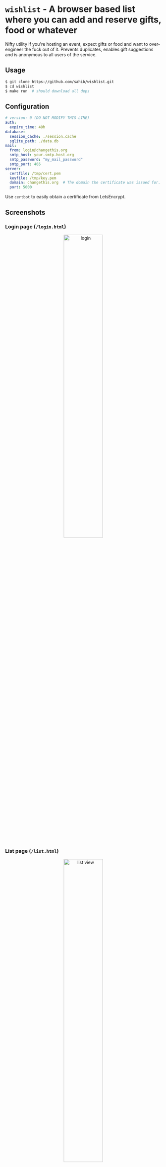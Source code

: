 # ``wishlist`` - A browser based list where you can add and reserve gifts, food or whatever

Nifty utility if you're hosting an event, expect gifts or food and want to over-engineer the fuck out of it.
Prevents duplicates, enables gift suggestions and is anonymous to all users of the service.

## Usage

```bash
$ git clone https://github.com/sahib/wishlist.git
$ cd wishlist
$ make run  # should download all deps
```

## Configuration

```yaml
# version: 0 (DO NOT MODIFY THIS LINE)
auth:
  expire_time: 48h
database:
  session_cache: ./session.cache
  sqlite_path: ./data.db
mail:
  from: login@changethis.org
  smtp_host: your.smtp.host.org
  smtp_password: "my_mail_password"
  smtp_port: 465
server:
  certfile: /tmp/cert.pem
  keyfile: /tmp/key.pem
  domain: changethis.org  # The domain the certificate was issued for.
  port: 5000
```

Use ``certbot`` to easily obtain a certificate from LetsEncrypt.

## Screenshots

### Login page (``/login.html``)

<center>
<img src="https://raw.githubusercontent.com/sahib/wishlist/master/docs/list-login.png" alt="login" width="50%">
</center>

### List page (``/list.html``)

<center>
<img src="https://raw.githubusercontent.com/sahib/wishlist/master/docs/list-view.png" alt="list view" width="50%">
</center>
